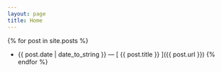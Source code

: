 ```yaml
---
layout: page
title: Home
---
```


{% for post in site.posts %}
  * {{ post.date | date_to_string }} &mdash; [ {{ post.title }} ]({{ post.url }})
{% endfor %}
